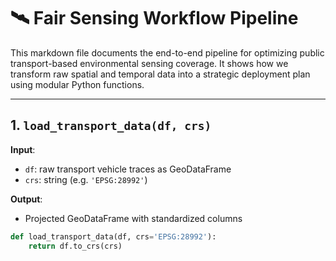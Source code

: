 # 🛰️ Fair Sensing Workflow Pipeline

This markdown file documents the end-to-end pipeline for optimizing public transport-based environmental sensing coverage. It shows how we transform raw spatial and temporal data into a strategic deployment plan using modular Python functions.

---

## 1. `load_transport_data(df, crs)`

**Input**:  
- `df`: raw transport vehicle traces as GeoDataFrame  
- `crs`: string (e.g. `'EPSG:28992'`)  

**Output**:  
- Projected GeoDataFrame with standardized columns

```python
def load_transport_data(df, crs='EPSG:28992'):
    return df.to_crs(crs)

